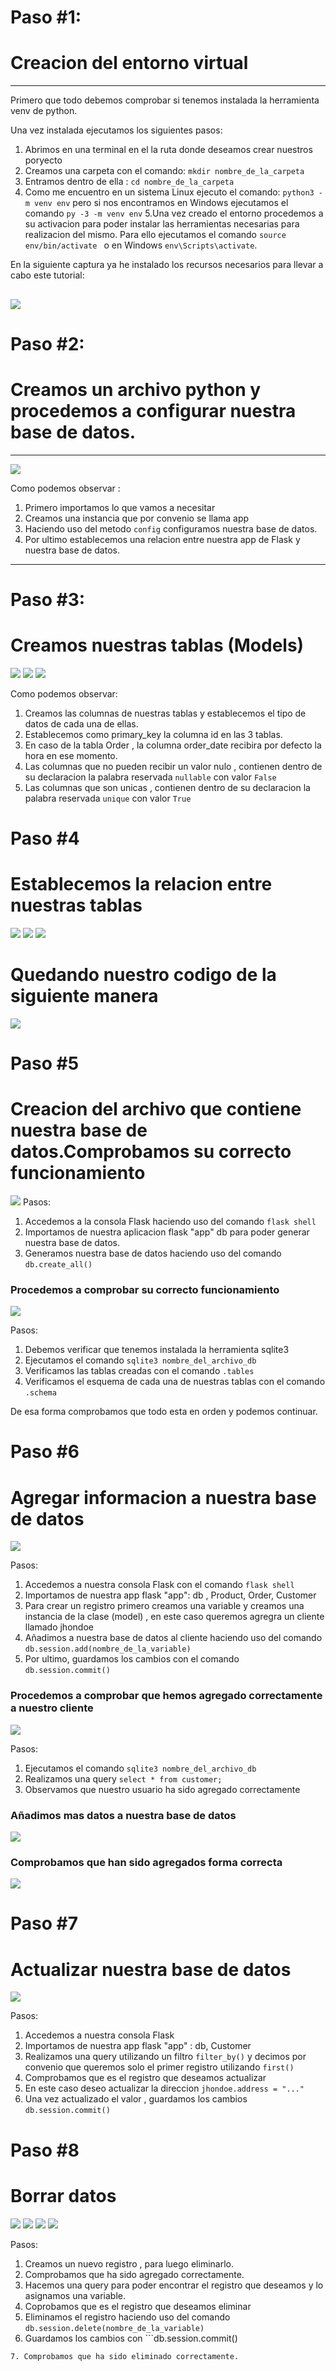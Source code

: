 # Paso #1:
# Creacion del entorno virtual
---
Primero que todo debemos comprobar si tenemos instalada la herramienta venv de python.

Una vez instalada ejecutamos los siguientes pasos:

1. Abrimos en una terminal en el la ruta donde deseamos crear nuestros poryecto
2. Creamos una carpeta con el comando: ```mkdir nombre_de_la_carpeta```
3. Entramos dentro de ella : ```cd nombre_de_la_carpeta```
4. Como me encuentro en un sistema Linux ejecuto el comando: ```python3 -m venv env``` pero si nos encontramos en Windows ejecutamos el comando ```py -3 -m venv env```
5.Una vez creado el entorno procedemos a su activacion para poder instalar las herramientas necesarias para realizacion del mismo. Para ello ejecutamos el comando ```source env/bin/activate ``` o en Windows ```env\Scripts\activate```.

En la siguiente captura ya he instalado los recursos necesarios para llevar a cabo este tutorial:

![](img/1.png)
---

# Paso #2:
# Creamos un archivo python y procedemos a configurar nuestra base de datos.
---
![](img/2.png)

Como podemos observar :
1. Primero importamos lo que vamos a necesitar
2. Creamos una instancia que por convenio se llama app
3. Haciendo uso del metodo ```config``` configuramos nuestra base de datos.
4. Por ultimo establecemos una relacion entre nuestra app de Flask y nuestra base de datos.
---

# Paso #3:
# Creamos nuestras tablas (Models)
![](img/3.png)
![](img/4.png)
![](img/5.png)

Como podemos observar:

1. Creamos las columnas de nuestras tablas y establecemos el tipo de datos de cada una de ellas.
2. Establecemos como primary_key la columna id en las 3 tablas.
3. En caso de la tabla Order , la columna order_date recibira por defecto la hora en ese momento.
4. Las columnas que no pueden recibir un valor nulo , contienen dentro de su declaracion la palabra reservada ```nullable``` con valor ```False``` 
5. Las columnas que son unicas , contienen dentro de su declaracion la palabra reservada ```unique``` con valor ```True``` 

# Paso #4
# Establecemos la relacion entre nuestras tablas
![](img/6.png)
![](img/7.png)
![](img/8.png)


# Quedando nuestro codigo de la siguiente manera
![](img/9.png)

# Paso #5
# Creacion del archivo que contiene nuestra base de datos.Comprobamos su correcto funcionamiento
![](img/10.png)
Pasos:
1. Accedemos a la consola Flask haciendo uso del comando ```flask shell```
2. Importamos de nuestra aplicacion flask "app" db para poder generar nuestra base de datos.
3. Generamos nuestra base de datos haciendo uso del comando ```db.create_all()```

### Procedemos a comprobar su correcto funcionamiento 

![](img/11.png)

Pasos:

1. Debemos verificar que tenemos instalada la herramienta sqlite3
2. Ejecutamos el comando ```sqlite3 nombre_del_archivo_db```
3. Verificamos las tablas creadas con el comando ```.tables```
4. Verificamos el esquema de cada una de nuestras tablas con el comando ```.schema```

De esa forma comprobamos que todo esta en orden y podemos continuar.

# Paso #6
# Agregar informacion a nuestra base de datos

![](img/12.png)

Pasos:

1. Accedemos a nuestra consola Flask con  el comando ```flask shell```
2. Importamos de nuestra app flask "app": db , Product, Order, Customer
3. Para crear un registro primero creamos una variable y creamos una instancia de la clase (model) , en este caso queremos agregra un cliente llamado jhondoe
4. Añadimos a nuestra base de datos al cliente haciendo uso del comando ```db.session.add(nombre_de_la_variable)```
5. Por ultimo, guardamos los cambios con el comando ```db.session.commit()```

### Procedemos a comprobar que hemos agregado correctamente a nuestro cliente

![](img/13.png)

Pasos:
1. Ejecutamos el comando ```sqlite3 nombre_del_archivo_db```
2. Realizamos una query ```select * from customer;```
3. Observamos que nuestro usuario ha sido agregado correctamente

### Añadimos mas datos a nuestra base de datos

![](img/14.png)

### Comprobamos que han sido agregados forma correcta

![](img/15.png)


# Paso #7
# Actualizar nuestra base de datos

![](img/16.png)

Pasos:
1. Accedemos a nuestra consola Flask
2. Importamos de nuestra app flask "app" : db, Customer
3. Realizamos una query utilizando un filtro ```filter_by()``` y decimos por convenio que queremos solo el primer registro utilizando ```first()```
4. Comprobamos que es el registro que deseamos actualizar
5. En este caso deseo actualizar la direccion ```jhondoe.address = "..."```
6. Una vez actualizado el valor , guardamos los cambios ```db.session.commit()```

# Paso #8
# Borrar datos

![](img/17.png)
![](img/18.png)
![](img/19.png)
![](img/20.png)


Pasos:

1. Creamos un nuevo registro , para luego eliminarlo.
2. Comprobamos que ha sido agregado correctamente.
3. Hacemos una query para poder encontrar el registro que deseamos y lo asignamos una variable.
4. Coprobamos que es el registro que deseamos eliminar
5. Eliminamos el registro haciendo uso del comando ```db.session.delete(nombre_de_la_variable)```
6. Guardamos los cambios con ```db.session.commit()
```
7. Comprobamos que ha sido eliminado correctamente.